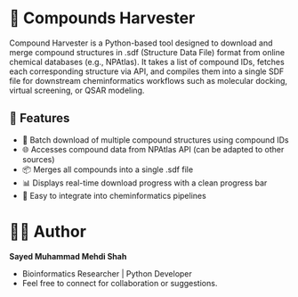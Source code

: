 # 🧪 Compounds Harvester
Compound Harvester is a Python-based tool designed to download and merge compound structures in .sdf (Structure Data File) format from online chemical databases (e.g., NPAtlas). It takes a list of compound IDs, fetches each corresponding structure via API, and compiles them into a single SDF file for downstream cheminformatics workflows such as molecular docking, virtual screening, or QSAR modeling.
## 🚀 Features
- 🔁 Batch download of multiple compound structures using compound IDs
- 🌐 Accesses compound data from NPAtlas API (can be adapted to other sources)
- 📦 Merges all compounds into a single .sdf file
- 📊 Displays real-time download progress with a clean progress bar
- 🧩 Easy to integrate into cheminformatics pipelines

# 👨‍🔬 Author
**Sayed Muhammad Mehdi Shah**
- Bioinformatics Researcher | Python Developer
- Feel free to connect for collaboration or suggestions.
